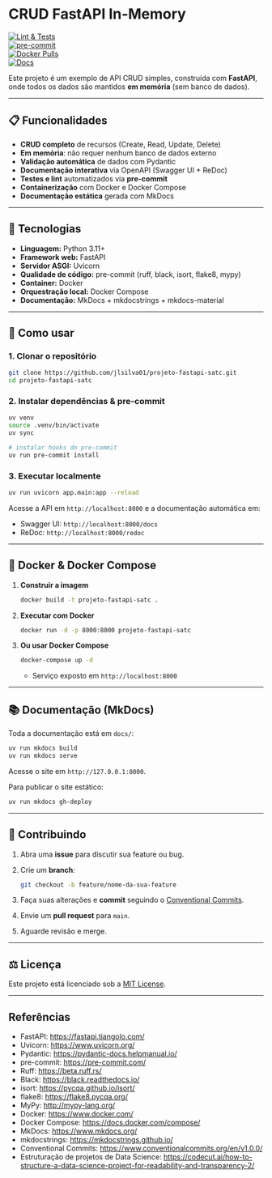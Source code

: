 # CRUD FastAPI In-Memory

[![Lint & Tests](https://img.shields.io/github/actions/workflow/status/astral/fastapi-crud-inmemory/ci.yml?branch=main)](https://github.com/jlsilva01/projeto-fastapi-satc/actions)  
[![pre-commit](https://img.shields.io/badge/pre--commit-enabled-brightgreen.svg)](https://github.com/jlsilva01/projeto-fastapi-satc)  
[![Docker Pulls](https://img.shields.io/docker/pulls/jlsilva01/projeto-fastapi-satc)](https://hub.docker.com/r/jlsilva01/projeto-fastapi-satc)  
[![Docs](https://img.shields.io/badge/docs-mkdocs-blue)](https://jlsilva01.github.io/github.com/projeto-fastapi-satc/)  

Este projeto é um exemplo de API CRUD simples, construída com **FastAPI**, onde todos os dados são mantidos **em memória** (sem banco de dados).

---

## 📋 Funcionalidades

- **CRUD completo** de recursos (Create, Read, Update, Delete)  
- **Em memória**: não requer nenhum banco de dados externo  
- **Validação automática** de dados com Pydantic  
- **Documentação interativa** via OpenAPI (Swagger UI + ReDoc)  
- **Testes e lint** automatizados via **pre-commit**  
- **Containerização** com Docker e Docker Compose  
- **Documentação estática** gerada com MkDocs  

---

## 🔧 Tecnologias

- **Linguagem:** Python 3.11+  
- **Framework web:** FastAPI  
- **Servidor ASGI:** Uvicorn  
- **Qualidade de código:** pre-commit (ruff, black, isort, flake8, mypy)  
- **Container:** Docker  
- **Orquestração local:** Docker Compose  
- **Documentação:** MkDocs + mkdocstrings + mkdocs-material

---

## 🚀 Como usar

### 1. Clonar o repositório

```bash
git clone https://github.com/jlsilva01/projeto-fastapi-satc.git
cd projeto-fastapi-satc
```

### 2. Instalar dependências & pre-commit

```bash
uv venv
source .venv/bin/activate
uv sync

# instalar hooks do pre-commit
uv run pre-commit install
```

### 3. Executar localmente

```bash
uv run uvicorn app.main:app --reload
```

Acesse a API em `http://localhost:8000` e a documentação automática em:
- Swagger UI: `http://localhost:8000/docs`
- ReDoc:       `http://localhost:8000/redoc`

---

## 🐳 Docker & Docker Compose

1. **Construir a imagem**  
    ```bash
    docker build -t projeto-fastapi-satc .
    ```

2. **Executar com Docker**  
   ```bash
   docker run -d -p 8000:8000 projeto-fastapi-satc
   ```

3. **Ou usar Docker Compose**  
   ```bash
   docker-compose up -d
   ```
   - Serviço exposto em `http://localhost:8000`

---

## 📚 Documentação (MkDocs)

Toda a documentação está em `docs/`:

```bash
uv run mkdocs build
uv run mkdocs serve
```

Acesse o site em `http://127.0.0.1:8000`.

Para publicar o site estático:

```bash
uv run mkdocs gh-deploy
```

---

## 🤝 Contribuindo

1. Abra uma **issue** para discutir sua feature ou bug.  
2. Crie um **branch**:  

   ```bash
   git checkout -b feature/nome-da-sua-feature
   ```
3. Faça suas alterações e **commit** seguindo o [Conventional Commits](https://www.conventionalcommits.org/en/v1.0.0/).  
4. Envie um **pull request** para `main`.  
5. Aguarde revisão e merge.

---

## ⚖️ Licença

Este projeto está licenciado sob a [MIT License](./LICENSE).  

---

## Referências

- FastAPI: https://fastapi.tiangolo.com/  
- Uvicorn: https://www.uvicorn.org/  
- Pydantic: https://pydantic-docs.helpmanual.io/  
- pre-commit: https://pre-commit.com/  
- Ruff: https://beta.ruff.rs/  
- Black: https://black.readthedocs.io/  
- isort: https://pycqa.github.io/isort/  
- flake8: https://flake8.pycqa.org/  
- MyPy: http://mypy-lang.org/  
- Docker: https://www.docker.com/  
- Docker Compose: https://docs.docker.com/compose/  
- MkDocs: https://www.mkdocs.org/  
- mkdocstrings: https://mkdocstrings.github.io/  
- Conventional Commits: https://www.conventionalcommits.org/en/v1.0.0/  
- Estruturação de projetos de Data Science: https://codecut.ai/how-to-structure-a-data-science-project-for-readability-and-transparency-2/  


